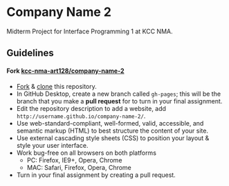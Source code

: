 # Company Name 2
Midterm Project for Interface Programming 1 at KCC NMA.

## Guidelines

#### Fork [kcc-nma-art128/company-name-2](https://github.com/kcc-nma-art128/company-name-2)

- [Fork](https://help.github.com/articles/fork-a-repo/) & [clone](https://help.github.com/desktop/guides/contributing/cloning-a-repository-from-github-desktop/) this repository.
- In GitHub Desktop, create a new branch called `gh-pages`; this will be the branch that you make a **pull request** for to turn in your final assignment.
- Edit the repository description to add a website, add `http://username.github.io/company-name-2/`.
- Use web-standard-compliant, well-formed, valid, accessible, and semantic markup (HTML) to best structure the content of your site.
- Use external cascading style sheets (CSS) to position your layout & style your user interface.
- Work bug-free on all browsers on both platforms
  + PC: Firefox, IE9+, Opera, Chrome
  + MAC: Safari, Firefox, Opera, Chrome
- Turn in your final assignment by creating a pull request.

